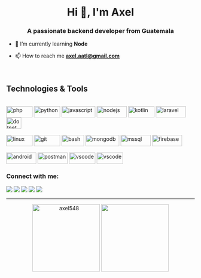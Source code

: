 <h1 align="center">Hi 👋, I'm Axel</h1>
<h3 align="center">A passionate backend developer from Guatemala</h3>

- 🌱 I’m currently learning **Node**

<!--- 👨‍💻 My portfolio is available at [https://axel548.github.io/portafolioyt/](https://axel548.github.io/portafolioyt/) -->

- 📫 How to reach me **axel.aatl@gmail.com**


<br>

##  Technologies & Tools

<div style="display: inline_block"><br>
    <img align="center" src="https://img.shields.io/badge/PHP-black?style=flat-square&logo=php" alt="php" width="70" height="30"/> 
    <img align="center" src="https://img.shields.io/badge/-Python-black?style=flat-square&logo=Python" alt="python" width="70" height="30"/> 
    <img align="center" src="https://img.shields.io/badge/-JavaScript-black?style=flat-square&logo=JavaScript" alt="javascript" width="90" height="30"/> 
    <img align="center" src="https://img.shields.io/badge/-Node.js-black?style=flat-square&logo=Node.js" alt="nodejs" width="80" height="30"/> 
    <img align="center" src="https://img.shields.io/badge/Kotlin-black?style=flat-square&logo=kotlin" alt="kotlin" width="70" height="30"/> 
    <img align="center" src="https://img.shields.io/badge/-Laravel-black?style=flat-square&logo=Laravel" alt="laravel" width="80" height="30"/> 
    <img align="center" src="https://img.shields.io/badge/--black?style=flat-square&logo=.Net" alt="dotnet" width="40" height="30"/> 
</div>

<div style="display: inline_block"><br>
    <img align="center" src="https://img.shields.io/badge/Linux-black?style=flat-square&logo=linux" alt="linux" width="70" height="30"/>
    <img align="center" src="https://img.shields.io/badge/-Git-black?style=flat-square&logo=git" alt="git" width="70" height="30"/> 
    <img align="center" src="https://img.shields.io/badge/-Bash-black?style=flat-square&logo=GNUBash" alt="bash" width="60" height="30"/>
    <img align="center" src="https://img.shields.io/badge/-Mondo%20DB-black?style=flat-square&logo=MongoDB" alt="mongodb" width="90" height="30"/> 
    <img align="center" src="https://img.shields.io/badge/-SQL%20Server-black?style=flat-square&logo=MicrosoftSQLServer" alt="mssql" width="80" height="30"/> 
    <img align="center" src="https://img.shields.io/badge/Firebase-black?style=flat-square&logo=firebase" alt="firebase" width="80" height="30"/> 
</div>

<div style="display: inline_block"><br>
    <img align="center" src="https://img.shields.io/badge/Android-05150C?style=flat-square&logo=android" alt="android" width="80" height="30"/>
    <img align="center" src="https://img.shields.io/badge/Postman-black?style=flat-square&logo=postman" alt="postman" width="80" height="30"/>
    <img align="center" src="https://img.shields.io/badge/-VS%20Code-007ACC?style=flat-square&logo=visual-studio-code" alt="vscode" width="70" height="30"/> 
    <img align="center" src="https://img.shields.io/badge/Cisco-black?style=flat-square&logo=cisco" alt="vscode" width="70" height="30"/> 
</div>

<h3 align="left">Connect with me:</h3>
<div> 
    <a href="https://fb.com/axelabel.tuchezlopez" target="_blank"><img src="https://img.shields.io/badge/-Facebook-%233f37c9?style=for-the-badge&logo=facebook&logoColor=white" target="_blank"></a> 
    <a href = "mailto:axel.aatl@gmail.com"><img src="https://img.shields.io/badge/-Gmail-%239d0208?style=for-the-badge&logo=gmail&logoColor=white" target="_blank"></a>
    <a href="https://www.linkedin.com/in/axellopez4577/" target="_blank"><img src="https://img.shields.io/badge/-LinkedIn-%230077B5?style=for-the-badge&logo=linkedin&logoColor=white" target="_blank"></a> 
    <a href="https://www.behance.net/axelabtuchez" target="_blank"><img src="https://img.shields.io/badge/-Behance-%2303045e?style=for-the-badge&logo=behance&logoColor=white" target="_blank"></a> 
    <a href="https://www.hackerrank.com/axel_aatl" target="_blank"><img src="https://img.shields.io/badge/-Hackerrank-%23001d3d?style=for-the-badge&logo=hackerrank&logoColor=white" target="_blank"></a> 
</div>


<hr>
<div align="center">
  <img height="180em" src="https://github-readme-stats.vercel.app/api?username=axel548&show_icons=true&locale=en&theme=radical" alt="axel548" />
  <img height="180em" src="https://github-readme-stats.vercel.app/api/top-langs/?username=axel548&layout=compact&langs_count=7&theme=radical"/>
</div>



